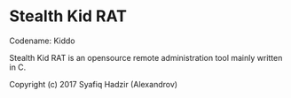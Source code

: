 # Stealth Kid RAT
Codename: Kiddo

Stealth Kid RAT is an opensource remote administration tool mainly written in C.

Copyright (c) 2017 Syafiq Hadzir (Alexandrov)
